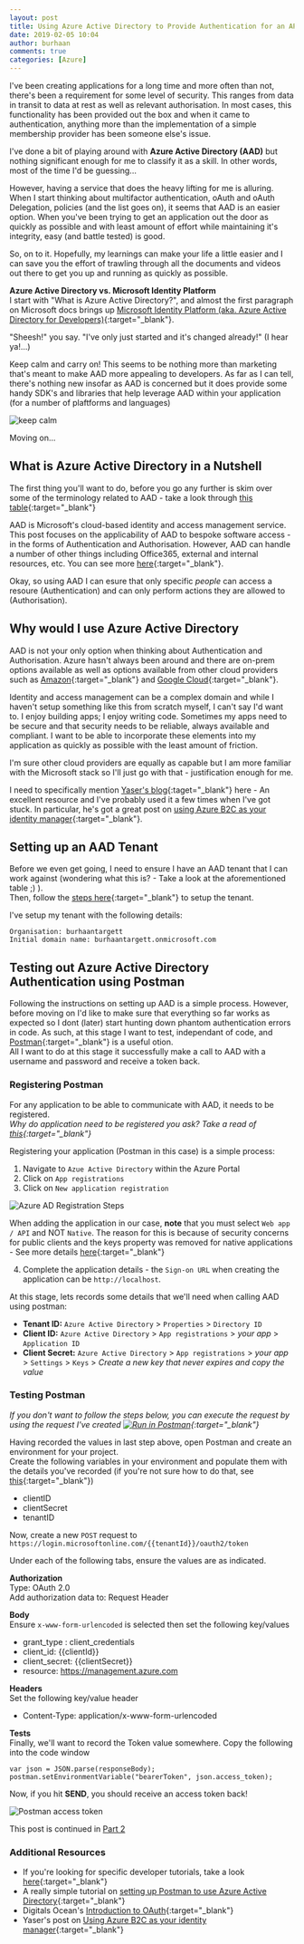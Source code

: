 ```yaml
---
layout: post
title: Using Azure Active Directory to Provide Authentication for an API (Part 1)
date: 2019-02-05 10:04
author: burhaan
comments: true
categories: [Azure]
---
```


I've been creating applications for a long time and more often than not, there's been a requirement for some level of security.
This ranges from data in transit to data at rest as well as relevant authorisation.
In most cases, this functionality has been provided out the box and when it came to authentication, anything more than the implementation of a simple membership provider has been someone else's issue.

I've done a bit of playing around with **Azure Active Directory (AAD)** but nothing significant enough for me to classify it as a skill. In other words, most of the time I'd be guessing...

However, having a service that does the heavy lifting for me is alluring. When I start thinking about multifactor authentication, oAuth and oAuth Delegation, policies (and the list goes on), it seems that AAD is an easier option. When you've been trying to get an application out the door as quickly as possible and with least amount of effort while maintaining it's integrity, easy (and battle tested) is good.

So, on to it. Hopefully, my learnings can make your life a little easier and I can save you the effort of trawling through all the documents and videos out there to get you up and running as quickly as possible.

**Azure Active Directory vs. Microsoft Identity Platform**  
I start with "What is Azure Active Directory?", and almost the first paragraph on Microsoft docs brings up [Microsoft Identity Platform (aka. Azure Active Directory for Developers)](https://docs.microsoft.com/en-us/azure/active-directory/develop/index){:target="\_blank"}.

"Sheesh!" you say. "I've only just started and it's changed already!" (I hear ya!...)

Keep calm and carry on! This seems to be nothing more than marketing that's meant to make AAD more appealing to developers. As far as I can tell, there's nothing new insofar as AAD is concerned but it does provide some handy SDK's and libraries that help leverage AAD within your application (for a number of plaftforms and languages)

![keep calm](/img/Keep-Calm-and-Carry-On-Navy-Blue-Poster.jpg)

Moving on...

## What is Azure Active Directory in a Nutshell

The first thing you'll want to do, before you go any further is skim over some of the terminology related to AAD - take a look through [this table](https://docs.microsoft.com/en-us/azure/active-directory/fundamentals/active-directory-whatis#terminology){:target="\_blank"}

AAD is Microsoft's cloud-based identity and access management service. This post focuses on the applicability of AAD to bespoke software access - in the forms of Authentication and Authorisation.
However, AAD can handle a number of other things including Office365, external and internal resources, etc. You can see more [here](https://docs.microsoft.com/en-us/office365/enterprise/microsoft-cloud-it-architecture-resources#identity){:target="\_blank"}.

Okay, so using AAD I can esure that only specific _people_ can access a resoure (Authentication) and can only perform actions they are allowed to (Authorisation).

## Why would I use Azure Active Directory

AAD is not your only option when thinking about Authentication and Authorisation. Azure hasn't always been around and there are on-prem options available as well as options available from other cloud providers such as [Amazon](https://aws.amazon.com/iam/?nc2=type_a){:target="\_blank"} and [Google Cloud](https://cloud.google.com/identity/){:target="\_blank"}.

Identity and access management can be a complex domain and while I haven't setup something like this from scratch myself, I can't say I'd want to. I enjoy building apps; I enjoy writing code. Sometimes my apps need to be secure and that security needs to be reliable, always available and compliant. I want to be able to incorporate these elements into my application as quickly as possible with the least amount of friction.

I'm sure other cloud providers are equally as capable but I am more familiar with the Microsoft stack so I'll just go with that - justification enough for me.

I need to specifically mention [Yaser's blog](https://mehraban.com.au){:taget="\_blank"} here - An excellent resource and I've probably used it a few times when I've got stuck. In particular, he's got a great post on [using Azure B2C as your identity manager](https://mehraban.com.au/2017/08/16/using-azure-b2c-identity-manager-part-1/){:target="\_blank"}.

## Setting up an AAD Tenant

Before we even get going, I need to ensure I have an AAD tenant that I can work against (wondering what this is? - Take a look at the aforementioned table ;) ).  
Then, follow the [steps here](https://docs.microsoft.com/en-us/azure/active-directory-b2c/tutorial-create-tenant){:target="\_blank"} to setup the tenant.

I've setup my tenant with the following details:

`Organisation: burhaantargett`  
`Initial domain name: burhaantargett.onmicrosoft.com`

## Testing out Azure Active Directory Authentication using Postman

Following the instructions on setting up AAD is a simple process. However, before moving on I'd like to make sure that everything so far works as expected so I dont (later) start hunting down phantom authentication errors in code.
As such, at this stage I want to test, independant of code, and [Postman](https://www.getpostman.com/){:target="\_blank"} is a useful otion.  
All I want to do at this stage it successfully make a call to AAD with a username and password and receive a token back.

### Registering Postman

For any application to be able to communicate with AAD, it needs to be registered.  
_Why do application need to be registered you ask? Take a read of [this](https://docs.microsoft.com/en-us/azure/active-directory/develop/active-directory-how-applications-are-added#why-do-applications-integrate-with-azure-ad){:target="\_blank"}_

Registering your application (Postman in this case) is a simple process:

1. Navigate to `Azue Active Directory` within the Azure Portal
2. Click on `App registrations`
3. Click on `New application registration`

![Azure AD Registration Steps](/img/content/AzureAD-App-Registration-Steps.png)

When adding the application in our case, **note** that you must select `Web app / API` and NOT `Native`. The reason for this is because of security concerns for public clients and the keys property was removed for native applications - See more details [here](https://social.msdn.microsoft.com/Forums/en-US/271c4a49-362c-4b6a-99ee-a4cd13d6c5b2/app-registration-does-not-have-keys-option-available?forum=WindowsAzureAD){:target="\_blank"}

4. Complete the application details - the `Sign-on URL` when creating the application can be `http://localhost`.

At this stage, lets records some details that we'll need when calling AAD using postman:

- **Tenant ID:** `Azure Active Directory` > `Properties` > `Directory ID`
- **Client ID:** `Azure Active Directory` > `App registrations` > _your app_ > `Application ID`
- **Client Secret:** `Azure Active Directory` > `App registrations` > _your app_ > `Settings` > `Keys` > _Create a new key that never expires and copy the value_

### Testing Postman

_If you don't want to follow the steps below, you can execute the request by using the request I've created [![Run in Postman](https://run.pstmn.io/button.svg)](https://app.getpostman.com/run-collection/ff8c9dcc5a9be4ed984c){:target="\_blank"}_

Having recorded the values in last step above, open Postman and create an environment for your project.  
Create the following variables in your environment and populate them with the details you've recorded (if you're not sure how to do that, see [this](https://learning.getpostman.com/docs/postman/environments_and_globals/manage_environments/){:target="\_blank"})

- clientID
- clientSecret
- tenantID

Now, create a new `POST` request to `https://login.microsoftonline.com/{{tenantId}}/oauth2/token`

Under each of the following tabs, ensure the values are as indicated.

**Authorization**  
Type: OAuth 2.0  
Add authorization data to: Request Header

**Body**  
Ensure `x-www-form-urlencoded` is selected then set the following key/values

- grant_type : client_credentials
- client_id: {{clientId}}
- client_secret: {{clientSecret}}
- resource: https://management.azure.com

**Headers**  
Set the following key/value header

- Content-Type: application/x-www-form-urlencoded

**Tests**  
Finally, we'll want to record the Token value somewhere. Copy the following into the code window

`var json = JSON.parse(responseBody);`  
`postman.setEnvironmentVariable("bearerToken", json.access_token);`

Now, if you hit **SEND**, you should receive an access token back!

![Postman access token](/img/content/Postman-access-token.PNG)

This post is continued in [Part 2](/2019-08-21-using-azure-active-directory-to-provide-authentication-for-an-api-part-2.md/)

### Additional Resources

- If you're looking for specific developer tutorials, take a look [here](https://docs.microsoft.com/en-us/azure/active-directory/develop/index){:target="\_blank"}
- A really simple tutorial on [setting up Postman to use Azure Active Directory](https://blog.jongallant.com/2017/03/azure-active-directory-access-tokens-postman/){:target="\_blank"}
- Digitals Ocean's [Introduction to OAuth](https://www.digitalocean.com/community/tutorials/an-introduction-to-oauth-2){:target="\_blank"}
- Yaser's post on [Using Azure B2C as your identity manager](https://mehraban.com.au/2017/08/16/using-azure-b2c-identity-manager-part-1/){:target="\_blank"}
